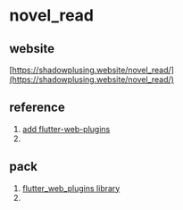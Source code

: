 # novel_read

## website
[https://shadowplusing.website/novel_read/](https://shadowplusing.website/novel_read/)

## reference
1. [add flutter-web-plugins](https://stackoverflow.com/questions/64284952/this-package-does-not-have-flutter-web-plugins-in-the-dependencies-section-of)
2. []()

## pack
1. [flutter_web_plugins library](https://api.flutter.dev/flutter/flutter_web_plugins/flutter_web_plugins-library.html)
2. 